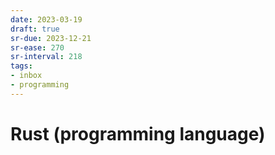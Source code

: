 ```yaml
---
date: 2023-03-19
draft: true
sr-due: 2023-12-21
sr-ease: 270
sr-interval: 218
tags:
- inbox
- programming
---
```


# Rust (programming language)
